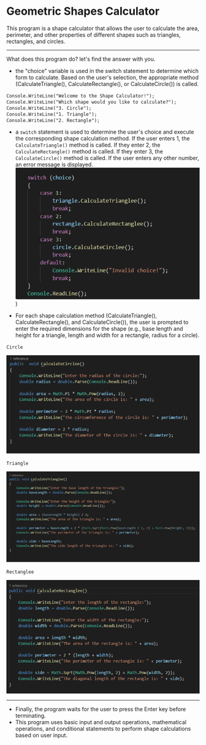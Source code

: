 # Geometric Shapes Calculator
This program is a shape calculator that allows the user to calculate the area, perimeter, and other properties of different shapes such as triangles, rectangles, and circles.
***
What does this program do? let's find the answer with you.

+  the "choice" variable is used in the switch statement to determine which form to calculate. Based on the user's selection, the appropriate method (CalculateTriangle(), CalculateRectangle(), or CalculateCircle()) is called.
```
Console.WriteLine("Welcome to the Shape Calculator!");
Console.WriteLine("Which shape would you like to calculate?");
Console.WriteLine("3. Circle");
Console.WriteLine("1. Triangle");
Console.WriteLine("2. Rectangle");
```
+ a ```switch``` statement is used to determine the user's choice and execute the corresponding shape calculation method. If the user enters 1, the ```CalculateTriangle()``` method is called. If they enter 2, the ```CalculateRectangle()``` method is called. If they enter 3, the ```CalculateCircle()``` method is called. If the user enters any other number, an error message is displayed.
![switch photo](image.png))

+ For each shape calculation method (CalculateTriangle(), CalculateRectangle(), and CalculateCircle()), the user is prompted to enter the required dimensions for the shape (e.g., base length and height for a triangle, length and width for a rectangle, radius for a circle).
```
Circle
```
![CalculateCircle()](image-1.png)
```
Triangle
```
![CalculateTriangle()](image-2.png)
```
Rectanglee
```
![CalculateRectanglee()](image-3.png)

***
+ Finally, the program waits for the user to press the Enter key before terminating.
+ This program uses basic input and output operations, mathematical operations, and conditional statements to perform shape calculations based on user input.